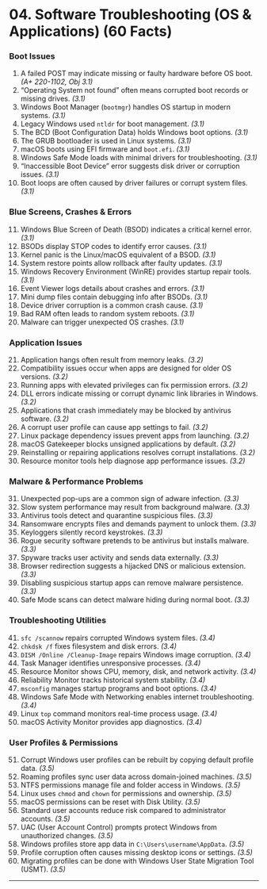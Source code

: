 # 04. Software Troubleshooting (OS & Applications) (60 Facts)

### Boot Issues
1. A failed POST may indicate missing or faulty hardware before OS boot. *(A+ 220-1102, Obj 3.1)*  
2. “Operating System not found” often means corrupted boot records or missing drives. *(3.1)*  
3. Windows Boot Manager (`bootmgr`) handles OS startup in modern systems. *(3.1)*  
4. Legacy Windows used `ntldr` for boot management. *(3.1)*  
5. The BCD (Boot Configuration Data) holds Windows boot options. *(3.1)*  
6. The GRUB bootloader is used in Linux systems. *(3.1)*  
7. macOS boots using EFI firmware and `boot.efi`. *(3.1)*  
8. Windows Safe Mode loads with minimal drivers for troubleshooting. *(3.1)*  
9. “Inaccessible Boot Device” error suggests disk driver or corruption issues. *(3.1)*  
10. Boot loops are often caused by driver failures or corrupt system files. *(3.1)*  

### Blue Screens, Crashes & Errors
11. Windows Blue Screen of Death (BSOD) indicates a critical kernel error. *(3.1)*  
12. BSODs display STOP codes to identify error causes. *(3.1)*  
13. Kernel panic is the Linux/macOS equivalent of a BSOD. *(3.1)*  
14. System restore points allow rollback after faulty updates. *(3.1)*  
15. Windows Recovery Environment (WinRE) provides startup repair tools. *(3.1)*  
16. Event Viewer logs details about crashes and errors. *(3.1)*  
17. Mini dump files contain debugging info after BSODs. *(3.1)*  
18. Device driver corruption is a common crash cause. *(3.1)*  
19. Bad RAM often leads to random system reboots. *(3.1)*  
20. Malware can trigger unexpected OS crashes. *(3.1)*  

### Application Issues
21. Application hangs often result from memory leaks. *(3.2)*  
22. Compatibility issues occur when apps are designed for older OS versions. *(3.2)*  
23. Running apps with elevated privileges can fix permission errors. *(3.2)*  
24. DLL errors indicate missing or corrupt dynamic link libraries in Windows. *(3.2)*  
25. Applications that crash immediately may be blocked by antivirus software. *(3.2)*  
26. A corrupt user profile can cause app settings to fail. *(3.2)*  
27. Linux package dependency issues prevent apps from launching. *(3.2)*  
28. macOS Gatekeeper blocks unsigned applications by default. *(3.2)*  
29. Reinstalling or repairing applications resolves corrupt installations. *(3.2)*  
30. Resource monitor tools help diagnose app performance issues. *(3.2)*  

### Malware & Performance Problems
31. Unexpected pop-ups are a common sign of adware infection. *(3.3)*  
32. Slow system performance may result from background malware. *(3.3)*  
33. Antivirus tools detect and quarantine suspicious files. *(3.3)*  
34. Ransomware encrypts files and demands payment to unlock them. *(3.3)*  
35. Keyloggers silently record keystrokes. *(3.3)*  
36. Rogue security software pretends to be antivirus but installs malware. *(3.3)*  
37. Spyware tracks user activity and sends data externally. *(3.3)*  
38. Browser redirection suggests a hijacked DNS or malicious extension. *(3.3)*  
39. Disabling suspicious startup apps can remove malware persistence. *(3.3)*  
40. Safe Mode scans can detect malware hiding during normal boot. *(3.3)*  

### Troubleshooting Utilities
41. `sfc /scannow` repairs corrupted Windows system files. *(3.4)*  
42. `chkdsk /f` fixes filesystem and disk errors. *(3.4)*  
43. `DISM /Online /Cleanup-Image` repairs Windows image corruption. *(3.4)*  
44. Task Manager identifies unresponsive processes. *(3.4)*  
45. Resource Monitor shows CPU, memory, disk, and network activity. *(3.4)*  
46. Reliability Monitor tracks historical system stability. *(3.4)*  
47. `msconfig` manages startup programs and boot options. *(3.4)*  
48. Windows Safe Mode with Networking enables internet troubleshooting. *(3.4)*  
49. Linux `top` command monitors real-time process usage. *(3.4)*  
50. macOS Activity Monitor provides app diagnostics. *(3.4)*  

### User Profiles & Permissions
51. Corrupt Windows user profiles can be rebuilt by copying default profile data. *(3.5)*  
52. Roaming profiles sync user data across domain-joined machines. *(3.5)*  
53. NTFS permissions manage file and folder access in Windows. *(3.5)*  
54. Linux uses `chmod` and `chown` for permissions and ownership. *(3.5)*  
55. macOS permissions can be reset with Disk Utility. *(3.5)*  
56. Standard user accounts reduce risk compared to administrator accounts. *(3.5)*  
57. UAC (User Account Control) prompts protect Windows from unauthorized changes. *(3.5)*  
58. Windows profiles store app data in `C:\Users\username\AppData`. *(3.5)*  
59. Profile corruption often causes missing desktop icons or settings. *(3.5)*  
60. Migrating profiles can be done with Windows User State Migration Tool (USMT). *(3.5)*  

---